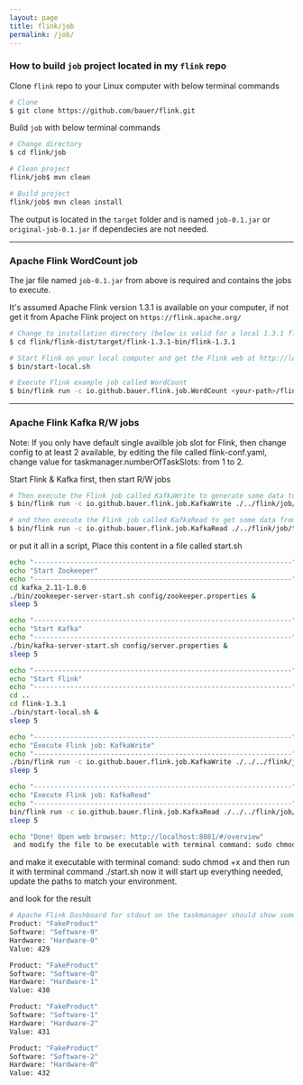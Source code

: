 ```yaml
---
layout: page
title: flink/job
permalink: /job/
---
```


### How to build `job` project located in my `flink` repo

Clone `flink` repo to your Linux computer with below terminal commands
~~~bash
# Clone
$ git clone https://github.com/bauer/flink.git
~~~

Build `job` with below terminal commands
~~~bash
# Change directory
$ cd flink/job

# Clean project
flink/job$ mvn clean

# Build project
flink/job$ mvn clean install
~~~

The output is located in the `target` folder and is named `job-0.1.jar` or `original-job-0.1.jar` if dependecies are not needed.

---
### Apache Flink WordCount job

The jar file named `job-0.1.jar` from above is required and contains the jobs to execute.

It's assumed Apache Flink version 1.3.1 is available on your computer, if not get it from Apache Flink project on `https://flink.apache.org/`

~~~bash
# Change to installation directory (below is valid for a local 1.3.1 flink build from source code)
$ cd flink/flink-dist/target/flink-1.3.1-bin/flink-1.3.1

# Start Flink on your local computer and get the Flink web at http://localhost:8081
$ bin/start-local.sh

# Execute Flink example job called WordCount
$ bin/flink run -c io.github.bauer.flink.job.WordCount <your-path>/flink/job/target/job-0.1.jar
~~~
---
### Apache Flink Kafka R/W jobs

Note: If you only have default single availble job slot for Flink, then change config to at least 2 available,
by editing the file called flink-conf.yaml, change value for taskmanager.numberOfTaskSlots: from 1 to 2.

Start Flink & Kafka first, then start R/W jobs
~~~bash
# Then execute the Flink job called KafkaWrite to generate some data to Kafka with below
$ bin/flink run -c io.github.bauer.flink.job.KafkaWrite ./../flink/job/target/job-0.1.jar --topic KafkaTest

# and then execute the Flink job called KafkaRead to get some data from Kafka wit below command
$ bin/flink run -c io.github.bauer.flink.job.KafkaRead ./../flink/job/target/job-0.1.jar --topic KafkaTest
~~~

or put it all in a script,  Place this content in a file called start.sh
~~~bash
echo "----------------------------------------------------------------"
echo "Start Zookeeper"
echo "----------------------------------------------------------------"
cd kafka_2.11-1.0.0
./bin/zookeeper-server-start.sh config/zookeeper.properties &
sleep 5

echo "----------------------------------------------------------------"
echo "Start Kafka"
echo "----------------------------------------------------------------"
./bin/kafka-server-start.sh config/server.properties &
sleep 5

echo "----------------------------------------------------------------"
echo "Start Flink"
echo "----------------------------------------------------------------"
cd ..
cd flink-1.3.1
./bin/start-local.sh &
sleep 5

echo "----------------------------------------------------------------"
echo "Execute Flink job: KafkaWrite"
echo "----------------------------------------------------------------"
./bin/flink run -c io.github.bauer.flink.job.KafkaWrite ./../../flink/job/target/job-0.1.jar --topic KafkaTest &
sleep 5

echo "----------------------------------------------------------------"
echo "Execute Flink job: KafkaRead"
echo "----------------------------------------------------------------"
bin/flink run -c io.github.bauer.flink.job.KafkaRead ./../../flink/job/target/job-0.1.jar --topic KafkaTest &
sleep 5

echo "Done! Open web browser: http://localhost:8081/#/overview"
 and modify the file to be executable with terminal command: sudo chmod +x
~~~
and make it executable with terminal comand: sudo chmod +x
and then run it with terminal command ./start.sh
now it will start up everything needed, update the paths to match your environment.


and look for the result
~~~bash
# Apache Flink Dashboard for stdout on the taskmanager should show something simular to below output
Product: "FakeProduct"
Software: "Software-9"
Hardware: "Hardware-0"
Value: 429

Product: "FakeProduct"
Software: "Software-0"
Hardware: "Hardware-1"
Value: 430

Product: "FakeProduct"
Software: "Software-1"
Hardware: "Hardware-2"
Value: 431

Product: "FakeProduct"
Software: "Software-2"
Hardware: "Hardware-0"
Value: 432
~~~
